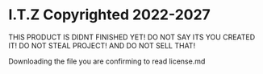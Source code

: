 # I.T.Z Copyrighted 2022-2027
THIS PRODUCT IS DIDNT FINISHED YET!
DO NOT SAY ITS YOU CREATED IT!
DO NOT STEAL PROJECT!
AND DO NOT SELL THAT!

Downloading the file you are confirming to read license.md
